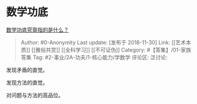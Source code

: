 # 数学功底
[数学功底究竟指的是什么？](https://www.zhihu.com/question/26589105/answer/542404030)

> Author: #0-Anonymity
> Last update: [发布于 2018-11-30]
> Link: [[艺术本质]] [[雅俗共赏]] [[全科学习]] [[不可证伪]]
> Category: #【答集】/01-家族答集
> Tag: #2-事业/2A-功夫/1-核心能力/学数学
> 评论区:
> 泛讨论:

发现矛盾的直觉。

发现方法的直觉。

对问题与方法的高品位。

